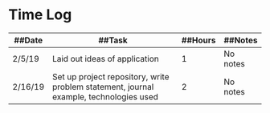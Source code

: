 # Time Log

| ##Date | ##Task | ##Hours | ##Notes|
|------|------|-------|------|
|2/5/19| Laid out ideas of application | 1 | No notes|
|2/16/19|Set up project repository, write problem statement, journal example, technologies used| 2 | No notes|
